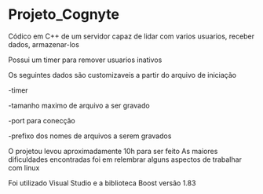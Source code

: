# Projeto_Cognyte
Códico em C++ de um servidor capaz de lidar com varios usuarios, receber dados, armazenar-los

Possui um timer para remover usuarios inativos

Os seguintes dados são customizaveis a partir do arquivo de iniciação

-timer

-tamanho maximo de arquivo a ser gravado

-port para conecção

-prefixo dos nomes de arquivos a serem gravados

O projetou levou aproximadamente 10h para ser feito
As maiores dificuldades encontradas foi em relembrar alguns aspectos de trabalhar com linux


Foi utilizado Visual Studio e a biblioteca Boost versão 1.83
